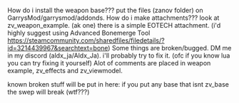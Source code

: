 How do i install the weapon base???
 put the files (zanov folder) on GarrysMod/garrysmod/addonds.
 How do i make attachments???
  look at zv_weapon_example. (ak one) there is a simple EOTECH attachment. (i'd highly suggest using Advanced Bonemerge Tool https://steamcommunity.com/sharedfiles/filedetails/?id=3214439967&searchtext=bone)
Some things are broken/bugged.
 DM me in my discord (aldx_ja/Aldx_Ja). i'll probably try to fix it. (ofc if you know lua you can try fixing it yourself)
Alot of comments are placed in weapon example, zv_effects and zv_viewmodel.

known broken stuff will be put in here:
 if you put any base  that isnt zv_base the swep will break (wtf???)
